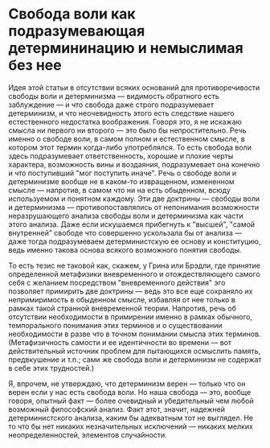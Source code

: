 ﻿# Свобода воли как подразумевающая детермининацию и немыслимая без нее

Идея этой статьи в отсутствии всяких оснований для противоречивости свободы воли и детерминизма — видимость обратного есть заблуждение — и что свобода даже строго подразумевает детерминизм, и что неочевидность этого есть следствие нашего естественного недостатка воображения. Говоря это, я не искажаю смысла ни первого ни второго — это было бы непростительно. Речь именно о свободе воли, в самом полном и естественном смысле, в котором этот термин когда-либо употреблялся. То есть свобода воли здесь подразумевает ответственность, хорошие и плохие черты характера, возможность вины и воздаяния, подразумевает она конечно и что поступивший "мог поступить иначе". Речь о свободе воли и детерминизме вообще не в каком-то извращенном, измененном смысле — напротив, в самом что ни на есть обыденном, всюду используемом и понятном каждому. Эти две доктрины — свободы воли и детерминизма — противопоставлялись от непонимания возможности неразрушающего анализа свободы воли и детерминизма как части этого анализа. Даже если искушаемся прибегнуть к "высшей", "самой внутренней" свободе что совершенно ускользала бы от анализа — даже тогда подразумеваем детерминистскую ее основу и конституцию, ведь именно такова основа всякого возможного понятия свободы.

То есть тезис не таковой как, скажем, у Грина или Брэдли, где принятие определенной метафизики вневременного и отождествляющего самого себя с желанием посредством "вневременного действия" эго позволяет примирить две доктрины — ведь это все еще сохраняло их непримиримость в обыденном смысле, избавляя от нее только в рамках такой странной вневременной теории. Напротив, речь об отсутствии необходимости в примирении именно в рамках обычного, темпорального понимания этих терминов и о существовании необходимости в разве что в точном понимании смысла этих терминов. (Метафизичность самости и ее идентичности во времени — вот действительный источник проблем для пытающихся осмыслить память, предвкушение и т.п.; сами же свобода воли и детерминизм не содержат в себе этих трудностей.)

Я, впрочем, не утверждаю, что детерминизм верен — только что он верен если у нас есть свобода воли. Но наша свобода — это, вообще говоря, опытный факт — более очевидный и убедительный чем любой возможный философский анализ. Факт этот, значит, надежней детерминистского анализа, каким бы адекватным тот не выглядел. Не то что бы нет никаких незначительных исключений — никаких мелких неопределенностей, элементов случайности.